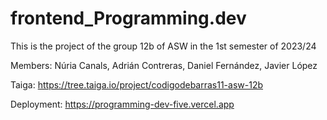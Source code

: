 # frontend_Programming.dev

This is the project of the group 12b of ASW in the 1st semester of 2023/24

Members: Núria Canals, Adrián Contreras, Daniel Fernández, Javier López

Taiga: https://tree.taiga.io/project/codigodebarras11-asw-12b

Deployment: https://programming-dev-five.vercel.app
